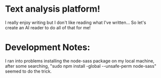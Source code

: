# Text analysis platform!

I really enjoy writing but I don't like reading what I've written... So let's create an AI reader to do all of that for me!

# Development Notes:

  I ran into problems installing the node-sass package on my local machine, after some searching, "sudo npm install -global --unsafe-perm node-sass"
  seemed to do the trick. 
